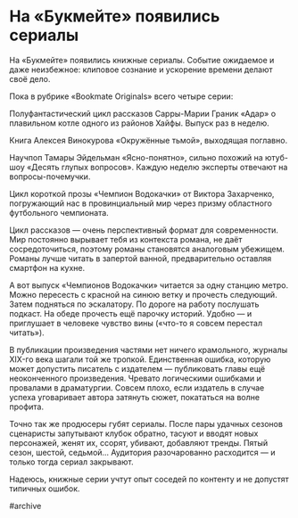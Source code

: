 
# На «Букмейте» появились сериалы

​​На «Букмейте» появились книжные сериалы. Событие ожидаемое и даже неизбежное: клиповое сознание и ускорение времени делают своё дело.

Пока в рубрике «Bookmate Originals» всего четыре серии: 

Полуфантастический цикл рассказов Сарры-Марии Граник «Адар» о плавильном котле одного из районов Хайфы. Выпуск раз в неделю.

Книга Алексея Винокурова «Окружённые тьмой», выходящая поглавно.

Научпоп Тамары Эйдельман «Ясно-понятно», сильно похожий на ютуб-шоу «Десять глупых вопросов». Каждую неделю эксперты отвечают на вопросы-почемучки.

Цикл короткой прозы «Чемпион Водокачки» от Виктора Захарченко, погружающий нас в провинциальный мир через призму областного футбольного чемпионата.

Цикл рассказов — очень перспективный формат для современности. Мир постоянно вырывает тебя из контекста романа, не даёт сосредоточиться, поэтому романы становятся аналоговым убежищем. Романы лучше читать в запертой ванной, предварительно оставляя смартфон на кухне.

А вот выпуск «Чемпионов Водокачки» читается за одну станцию метро. Можно пересесть с красной на синюю ветку и прочесть следующий. Затем подняться по эскалатору. По дороге на работу послушать подкаст. На обеде прочесть ещё парочку историй. Удобно — и приглушает в человеке чувство вины («что-то я совсем перестал читать»).

В публикации произведения частями нет ничего крамольного, журналы XIX-го века шагали той же тропкой. Единственная ошибка, которую может допустить писатель с издателем — публиковать главы ещё неоконченного произведения. Чревато логическими ошибками и провалами в драматургии. Совсем плохо, если издатель в случае успеха уговаривает автора затянуть сюжет, покататься на волне профита.

Точно так же продюсеры губят сериалы. После пары удачных сезонов сценаристы запутывают клубок обратно, тасуют и вводят новых персонажей, женят их, ссорят, убивают, добавляют тренды. Пятый сезон, шестой, седьмой… Аудитория разочарованно расходится — и только тогда сериал закрывают.

Надеюсь, книжные серии учтут опыт соседей по контенту и не допустят типичных ошибок.

#archive